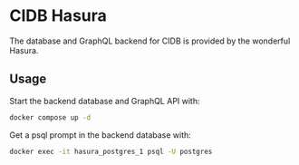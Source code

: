 # CIDB Hasura

The database and GraphQL backend for CIDB is provided by the wonderful Hasura.

## Usage

Start the backend database and GraphQL API with:

```bash
docker compose up -d
```

Get a psql prompt in the backend database with:

```bash
docker exec -it hasura_postgres_1 psql -U postgres 
```
